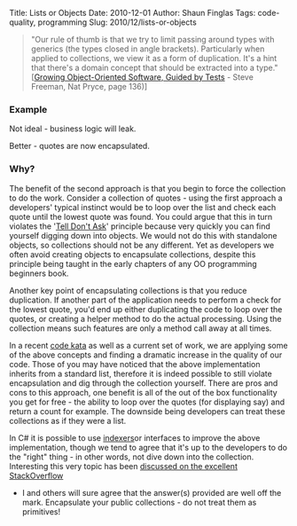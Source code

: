 Title: Lists or Objects
Date: 2010-12-01
Author: Shaun Finglas
Tags: code-quality, programming
Slug: 2010/12/lists-or-objects

> "Our rule of thumb is that we try to limit passing around types with
> generics (the types closed in angle brackets). Particularly when
> applied to collections, we view it as a form of duplication. It's a
> hint that there's a domain concept that should be extracted into a
> type." [[Growing Object-Oriented Software, Guided by
> Tests](http://www.growing-object-oriented-software.com/) - Steve
> Freeman, Nat Pryce, page 136)]

### Example

Not ideal - business logic will leak.

<script src="https://gist.github.com/Finglas/24ed5ead118ea8e2730c.js"></script>
Better - quotes are now encapsulated.

<script src="https://gist.github.com/Finglas/ed5e69d1e10925e7a4dd.js"></script>
### Why?

The benefit of the second approach is that you begin to force the
collection to do the work. Consider a collection of quotes - using the
first approach a developers' typical instinct would be to loop over the
list and check each quote until the lowest quote was found. You could
argue that this in turn violates the '[Tell Don't
Ask](http://www.pragprog.com/articles/tell-dont-ask)' principle because
very quickly you can find yourself digging down into objects. We would
not do this with standalone objects, so collections should not be any
different. Yet as developers we often avoid creating objects to
encapsulate collections, despite this principle being taught in the
early chapters of any OO programming beginners book.

Another key point of encapsulating collections is that you reduce
duplication. If another part of the application needs to perform a check
for the lowest quote, you'd end up either duplicating the code to loop
over the quotes, or creating a helper method to do the actual
processing. Using the collection means such features are only a method
call away at all times.

In a recent [code
kata](http://codekata.com/kata/kata09-back-to-the-checkout/) as well as
a current set of work, we are applying some of the above concepts and
finding a dramatic increase in the quality of our code. Those of you may
have noticed that the above implementation inherits from a standard
list, therefore it is indeed possible to still violate encapsulation and
dig through the collection yourself. There are pros and cons to this
approach, one benefit is all of the out of the box functionality you get
for free - the ability to loop over the quotes (for displaying say) and
return a count for example. The downside being developers can treat
these collections as if they were a list.

In C\# it is possible to use
[indexers](http://msdn.microsoft.com/en-us/library/aa288465%28v=vs.71%29.aspx)or
interfaces to improve the above implementation, though we tend to agree
that it's up to the developers to do the "right" thing - in other words,
not dive down into the collection. Interesting this very topic has been
[discussed on the excellent
StackOverflow](http://stackoverflow.com/questions/21715/listbusinessobject-or-businessobjectcollection)
- I and others will sure agree that the answer(s) provided are well off
the mark. Encapsulate your public collections - do not treat them as
primitives!